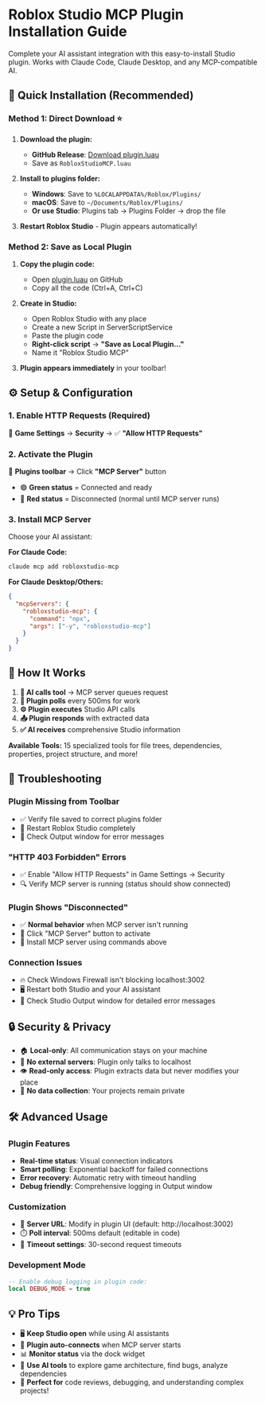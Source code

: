 # Roblox Studio MCP Plugin Installation Guide

Complete your AI assistant integration with this easy-to-install Studio plugin. Works with Claude Code, Claude Desktop, and any MCP-compatible AI.

## 🚀 Quick Installation (Recommended)

### **Method 1: Direct Download** ⭐
1. **Download the plugin:**
   - **GitHub Release**: [Download plugin.luau](https://github.com/boshyxd/robloxstudio-mcp/releases/latest/download/plugin.luau)
   - Save as `RobloxStudioMCP.luau` 

2. **Install to plugins folder:**
   - **Windows**: Save to `%LOCALAPPDATA%/Roblox/Plugins/`
   - **macOS**: Save to `~/Documents/Roblox/Plugins/`
   - **Or use Studio**: Plugins tab → Plugins Folder → drop the file

3. **Restart Roblox Studio** - Plugin appears automatically!

### **Method 2: Save as Local Plugin**
1. **Copy the plugin code:**
   - Open [plugin.luau](https://github.com/boshyxd/robloxstudio-mcp/blob/main/studio-plugin/plugin.luau) on GitHub
   - Copy all the code (Ctrl+A, Ctrl+C)

2. **Create in Studio:**
   - Open Roblox Studio with any place
   - Create a new Script in ServerScriptService  
   - Paste the plugin code
   - **Right-click script** → **"Save as Local Plugin..."**
   - Name it "Roblox Studio MCP"

3. **Plugin appears immediately** in your toolbar!

## ⚙️ Setup & Configuration

### **1. Enable HTTP Requests (Required)**
🔐 **Game Settings** → **Security** → ✅ **"Allow HTTP Requests"**

### **2. Activate the Plugin**
🔘 **Plugins toolbar** → Click **"MCP Server"** button
- 🟢 **Green status** = Connected and ready
- 🔴 **Red status** = Disconnected (normal until MCP server runs)

### **3. Install MCP Server** 
Choose your AI assistant:

**For Claude Code:**
```bash
claude mcp add robloxstudio-mcp
```

**For Claude Desktop/Others:**
```json
{
  "mcpServers": {
    "robloxstudio-mcp": {
      "command": "npx",
      "args": ["-y", "robloxstudio-mcp"]
    }
  }
}
```

## 🎯 How It Works

1. **🤖 AI calls tool** → MCP server queues request
2. **🔄 Plugin polls** every 500ms for work
3. **⚙️ Plugin executes** Studio API calls  
4. **📤 Plugin responds** with extracted data
5. **✅ AI receives** comprehensive Studio information

**Available Tools:** 15 specialized tools for file trees, dependencies, properties, project structure, and more!

## 🔧 Troubleshooting

### **Plugin Missing from Toolbar**
- ✅ Verify file saved to correct plugins folder
- 🔄 Restart Roblox Studio completely
- 📝 Check Output window for error messages

### **"HTTP 403 Forbidden" Errors**  
- ✅ Enable "Allow HTTP Requests" in Game Settings → Security
- 🔍 Verify MCP server is running (status should show connected)

### **Plugin Shows "Disconnected"**
- ✅ **Normal behavior** when MCP server isn't running
- 🔘 Click "MCP Server" button to activate
- 📡 Install MCP server using commands above

### **Connection Issues**
- 🔥 Check Windows Firewall isn't blocking localhost:3002
- 🖥️ Restart both Studio and your AI assistant
- 📝 Check Studio Output window for detailed error messages

## 🔒 Security & Privacy

- 🏠 **Local-only**: All communication stays on your machine
- 🚫 **No external servers**: Plugin only talks to localhost
- 👁️ **Read-only access**: Plugin extracts data but never modifies your place
- 🔐 **No data collection**: Your projects remain private

## 🛠️ Advanced Usage

### **Plugin Features**
- **Real-time status**: Visual connection indicators
- **Smart polling**: Exponential backoff for failed connections  
- **Error recovery**: Automatic retry with timeout handling
- **Debug friendly**: Comprehensive logging in Output window

### **Customization**
- 📝 **Server URL**: Modify in plugin UI (default: http://localhost:3002)
- ⏱️ **Poll interval**: 500ms default (editable in code)
- 🔧 **Timeout settings**: 30-second request timeouts

### **Development Mode**
```lua
-- Enable debug logging in plugin code:
local DEBUG_MODE = true
```

## 💡 Pro Tips

- 🖥️ **Keep Studio open** while using AI assistants
- 🔄 **Plugin auto-connects** when MCP server starts
- 📊 **Monitor status** via the dock widget
- 🎯 **Use AI tools** to explore game architecture, find bugs, analyze dependencies
- 🚀 **Perfect for** code reviews, debugging, and understanding complex projects!